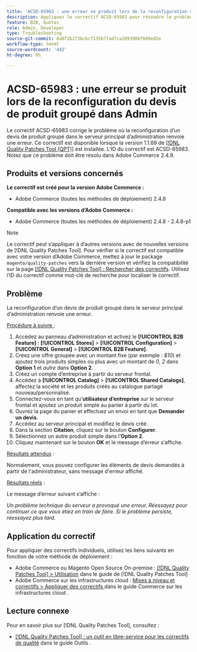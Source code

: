 ```yaml
---
title: 'ACSD-65983 : une erreur se produit lors de la reconfiguration du devis de produit groupé dans Admin'
description: Appliquez le correctif ACSD-65983 pour résoudre le problème d’Adobe Commerce où une erreur s’affiche lors de la tentative de configuration d’un produit groupé dans l’écran [!UICONTROL Sales] > [!UICONTROL Quotes] > [!UICONTROL Edit] sur le serveur principal.
feature: B2B, Quotes
role: Admin, Developer
type: Troubleshooting
source-git-commit: 8a8f2b273bcbcf135677ad7ca289398bf660e02e
workflow-type: tm+mt
source-wordcount: '442'
ht-degree: 0%

---
```



# ACSD-65983 : une erreur se produit lors de la reconfiguration du devis de produit groupé dans Admin

Le correctif ACSD-65983 corrige le problème où la reconfiguration d’un devis de produit groupé dans le serveur principal d’administration renvoie une erreur. Ce correctif est disponible lorsque la version 1.1.69 de [[!DNL Quality Patches Tool (QPT)]](/help/tools/quality-patches-tool/quality-patches-tool-to-self-serve-quality-patches.md) est installée. L’ID du correctif est ACSD-65983. Notez que ce problème doit être résolu dans Adobe Commerce 2.4.9.

## Produits et versions concernés

**Le correctif est créé pour la version Adobe Commerce :**

* Adobe Commerce (toutes les méthodes de déploiement) 2.4.8

**Compatible avec les versions d’Adobe Commerce :**

* Adobe Commerce (toutes les méthodes de déploiement) 2.4.8 - 2.4.8-p1

>[!NOTE]
>
>Le correctif peut s’appliquer à d’autres versions avec de nouvelles versions de [!DNL Quality Patches Tool]. Pour vérifier si le correctif est compatible avec votre version d’Adobe Commerce, mettez à jour le package `magento/quality-patches` vers la dernière version et vérifiez la compatibilité sur la page [[!DNL Quality Patches Tool] : Rechercher des correctifs](https://experienceleague.adobe.com/tools/commerce-quality-patches/index.html). Utilisez l’ID du correctif comme mot-clé de recherche pour localiser le correctif.

## Problème

La reconfiguration d’un devis de produit groupé dans le serveur principal d’administration renvoie une erreur.

<u>Procédure à suivre </u> :

1. Accédez au panneau d’administration et activez le **[!UICONTROL B2B Feature]** : **[!UICONTROL Stores]** > **[!UICONTROL Configuration]** > **[!UICONTROL General]** > **[!UICONTROL B2B Feature]**.
1. Créez une offre groupée avec un montant fixe (par exemple : *$10*) et ajoutez trois produits simples ou plus avec un montant de *0*, *2* dans **Option 1** et *autre* dans **Option 2**.
1. Créez un compte d’entreprise à partir du serveur frontal.
1. Accédez à **[!UICONTROL Catalog]** > **[!UICONTROL Shared Catalogs]**, affectez la société et les produits créés au catalogue partagé nouveau/personnalisé.
1. Connectez-vous en tant qu’**utilisateur d’entreprise** sur le serveur frontal et ajoutez un produit simple au panier à partir du lot.
1. Ouvrez la page du panier et effectuez un envoi en tant que **Demander un devis**.
1. Accédez au serveur principal et modifiez le devis créé.
1. Dans la section **Citation**, cliquez sur le bouton **Configurer**.
1. Sélectionnez un autre produit simple dans l’**Option 2**.
1. Cliquez maintenant sur le bouton **OK** et le message d’erreur s’affiche.

<u>Résultats attendus</u> :

Normalement, vous pouvez configurer les éléments de devis demandés à partir de l&#39;administrateur, sans message d&#39;erreur affiché.

<u>Résultats réels</u> :

Le message d’erreur suivant s’affiche :

*Un problème technique du serveur a provoqué une erreur. Réessayez pour continuer ce que vous étiez en train de faire. Si le problème persiste, réessayez plus tard.*

## Application du correctif

Pour appliquer des correctifs individuels, utilisez les liens suivants en fonction de votre méthode de déploiement :

* Adobe Commerce ou Magento Open Source On-premise : [[!DNL Quality Patches Tool] > Utilisation](/help/tools/quality-patches-tool/usage.md) dans le guide de [!DNL Quality Patches Tool]
* Adobe Commerce sur les infrastructures cloud : [ Mises à niveau et correctifs > Appliquer des correctifs ](https://experienceleague.adobe.com/docs/commerce-cloud-service/user-guide/develop/upgrade/apply-patches.html) dans le guide Commerce sur les infrastructures cloud .

## Lecture connexe

Pour en savoir plus sur [!DNL Quality Patches Tool], consultez :

* [[!DNL Quality Patches Tool] : un outil en libre-service pour les correctifs de qualité](/help/tools/quality-patches-tool/quality-patches-tool-to-self-serve-quality-patches.md) dans le guide Outils .
